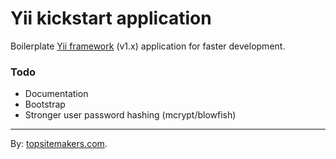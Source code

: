# Yii kickstart application

Boilerplate [Yii framework](http://www.yiiframework.com) (v1.x) application for faster development.

### Todo

- Documentation
- Bootstrap
- Stronger user password hashing (mcrypt/blowfish)

<hr>

By: [topsitemakers.com](http://www.topsitemakers.com).
